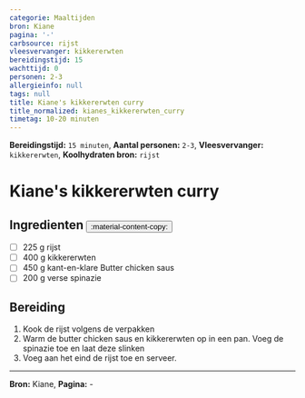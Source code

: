 ```yaml
---
categorie: Maaltijden
bron: Kiane
pagina: '-'
carbsource: rijst
vleesvervanger: kikkererwten
bereidingstijd: 15
wachttijd: 0
personen: 2-3
allergieinfo: null
tags: null
title: Kiane's kikkererwten curry
title_normalized: kianes_kikkererwten_curry
timetag: 10-20 minuten
---
```

**Bereidingstijd:** ```15 minuten```, **Aantal personen:** ```2-3```, **Vleesvervanger:** ```kikkererwten```, **Koolhydraten bron:** ```rijst```

# Kiane's kikkererwten curry



## Ingredienten <button class ='custom-copy-button' data-clipboard-text='&#10- 225 g rijst&#10- 400 g kikkererwten&#10- 450 g kant-en-klare Butter chicken saus&#10- 200 g verse spinazie&#10&#10'> :material-content-copy: </button>

- [ ] 225 g rijst
- [ ] 400 g kikkererwten
- [ ] 450 g kant-en-klare Butter chicken saus
- [ ] 200 g verse spinazie

## Bereiding

1. Kook de rijst volgens de verpakken
2. Warm de butter chicken saus en kikkererwten op in een pan. Voeg de spinazie toe en laat deze slinken
3.  Voeg aan het eind de rijst toe en serveer.

***
**Bron:** Kiane, **Pagina:** -